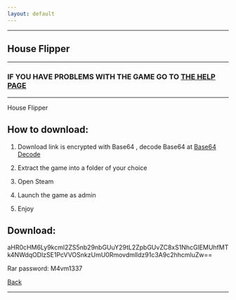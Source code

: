 ```yaml
---
layout: default
---
```


* * *

## House Flipper

* * *

### IF YOU HAVE PROBLEMS WITH THE GAME GO TO [THE HELP PAGE](/games/help.md)

* * *

House Flipper

## How to download:

1. Download link is encrypted with Base64 , decode Base64 at [Base64 Decode](../b64/base64.html)

2. Extract the game into a folder of your choice

3. Open Steam

4. Launch the game as admin

5. Enjoy

## Download:

aHR0cHM6Ly9kcml2ZS5nb29nbGUuY29tL2ZpbGUvZC8xS1NhcGlEMUhfMTk4NWdqODlzSE1PcVVOSnkzUmU0Rmovdmlldz91c3A9c2hhcmluZw==

Rar password: M4vm1337

[Back](https://m4vmcvrk.github.io/)

* * *